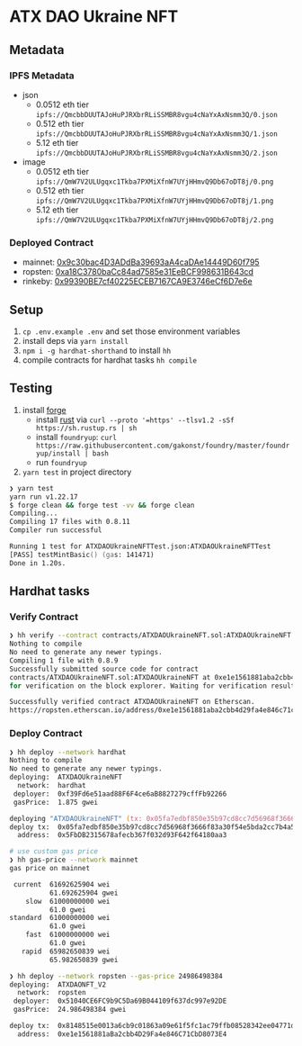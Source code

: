 # ATX DAO Ukraine NFT

## Metadata

### IPFS Metadata

- json
  - 0.0512 eth tier `ipfs://QmcbbDUUTAJoHuPJRXbrRLiSSMBR8vgu4cNaYxAxNsmm3Q/0.json`
  - 0.512 eth tier `ipfs://QmcbbDUUTAJoHuPJRXbrRLiSSMBR8vgu4cNaYxAxNsmm3Q/1.json`
  - 5.12 eth tier `ipfs://QmcbbDUUTAJoHuPJRXbrRLiSSMBR8vgu4cNaYxAxNsmm3Q/2.json`
- image
  - 0.0512 eth tier `ipfs://QmW7V2ULUgqxc1Tkba7PXMiXfnW7UYjHHmvQ9Db67oDT8j/0.png`
  - 0.512 eth tier `ipfs://QmW7V2ULUgqxc1Tkba7PXMiXfnW7UYjHHmvQ9Db67oDT8j/1.png`
  - 5.12 eth tier `ipfs://QmW7V2ULUgqxc1Tkba7PXMiXfnW7UYjHHmvQ9Db67oDT8j/2.png`

### Deployed Contract

- mainnet: [0x9c30bac4D3ADdBa39693aA4caDAe14449D60f795](https://etherscan.io/address/0x9c30bac4D3ADdBa39693aA4caDAe14449D60f795)
- ropsten: [0xa18C3780baCc84ad7585e31EeBCF998631B643cd](https://ropsten.etherscan.io/address/0xa18C3780baCc84ad7585e31EeBCF998631B643cd)
- rinkeby: [0x99390BE7cf40225ECEB7167CA9E3746eCf6D7e6e](https://rinkeby.etherscan.io/address/0x99390BE7cf40225ECEB7167CA9E3746eCf6D7e6e)

## Setup

1. `cp .env.example .env` and set those environment variables
1. install deps via `yarn install`
1. `npm i -g hardhat-shorthand` to install `hh`
1. compile contracts for hardhat tasks `hh compile`

## Testing

1. install [forge](https://github.com/gakonst/foundry)
   - install [rust](https://www.rust-lang.org/tools/install) via
     `curl --proto '=https' --tlsv1.2 -sSf https://sh.rustup.rs | sh`
   - install `foundryup`: `curl https://raw.githubusercontent.com/gakonst/foundry/master/foundryup/install | bash`
   - run `foundryup`
1. `yarn test` in project directory

```zsh
❯ yarn test
yarn run v1.22.17
$ forge clean && forge test -vv && forge clean
Compiling...
Compiling 17 files with 0.8.11
Compiler run successful

Running 1 test for ATXDAOUkraineNFTTest.json:ATXDAOUkraineNFTTest
[PASS] testMintBasic() (gas: 141471)
Done in 1.20s.
```

## Hardhat tasks

### Verify Contract

```zsh
❯ hh verify --contract contracts/ATXDAOUkraineNFT.sol:ATXDAOUkraineNFT --network ropsten --constructor-args constructor-args.js 0xa18C3780baCc84ad7585e31EeBCF998631B643cd
Nothing to compile
No need to generate any newer typings.
Compiling 1 file with 0.8.9
Successfully submitted source code for contract
contracts/ATXDAOUkraineNFT.sol:ATXDAOUkraineNFT at 0xe1e1561881aba2cbb4d29fa4e846c71cbd8073e4
for verification on the block explorer. Waiting for verification result...

Successfully verified contract ATXDAOUkraineNFT on Etherscan.
https://ropsten.etherscan.io/address/0xe1e1561881aba2cbb4d29fa4e846c71cbd8073e4#code
```

### Deploy Contract

```zsh
❯ hh deploy --network hardhat
Nothing to compile
No need to generate any newer typings.
deploying:  ATXDAOUkraineNFT
  network:  hardhat
 deployer:  0xf39Fd6e51aad88F6F4ce6aB8827279cffFb92266
 gasPrice:  1.875 gwei

deploying "ATXDAOUkraineNFT" (tx: 0x05fa7edbf850e35b97cd8cc7d56968f3666f83a30f54e5bda2cc7b4a5027f41c)...: deployed at 0x5FbDB2315678afecb367f032d93F642f64180aa3 with 2209255 gas
deploy tx:  0x05fa7edbf850e35b97cd8cc7d56968f3666f83a30f54e5bda2cc7b4a5027f41c
  address:  0x5FbDB2315678afecb367f032d93F642f64180aa3
```

```zsh
# use custom gas price
❯ hh gas-price --network mainnet
gas price on mainnet

 current  61692625904 wei
          61.692625904 gwei
    slow  61000000000 wei
          61.0 gwei
standard  61000000000 wei
          61.0 gwei
    fast  61000000000 wei
          61.0 gwei
   rapid  65982650839 wei
          65.982650839 gwei

❯ hh deploy --network ropsten --gas-price 24986498384
deploying:  ATXDAONFT_V2
  network:  ropsten
 deployer:  0x51040CE6FC9b9C5Da69B044109f637dc997e92DE
 gasPrice:  24.986498384 gwei

deploy tx:  0x8148515e0013a6cb9c01863a09e61f5fc1ac79ffb08528342ee04771de0f7e00
  address:  0xe1e1561881aBa2cbb4D29Fa4e846C71CbD8073E4
```

